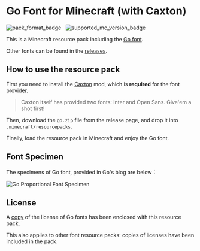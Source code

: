 # Go Font for Minecraft (with Caxton)

![pack_format_badge](https://img.shields.io/badge/pack__format-13-orange) &nbsp;
![supported_mc_version_badge](https://img.shields.io/badge/supported%20MC%20version-1.19.4-brightgreen)

This is a Minecraft resource pack including the [Go font](https://go.dev/blog/go-fonts).

Other fonts can be found in the [releases](https://github.com/moposx/minecraft-go-font/releases/tag/other).

## How to use the resource pack

First you need to install the [Caxton](https://modrinth.com/mod/caxton) mod, which is **required** for the font provider.

> Caxton itself has provided two fonts: Inter and Open Sans. Give'em a shot first!

Then, download the `go.zip` file from the release page, and drop it into `.minecraft/resourcepacks`.

Finally, load the resource pack in Minecraft and enjoy the Go font.

## Font Specimen

The specimens of Go font, provided in Go's blog are below：

![Go Proportional Font Specimen](https://go.dev/blog/go-fonts/go-regular.png)

## License

A [copy](./resourcepack/assets/caxton/textures/font/README) of the license of Go fonts has been enclosed with this resource pack.

This also applies to other font resource packs: copies of licenses have been included in the pack.
